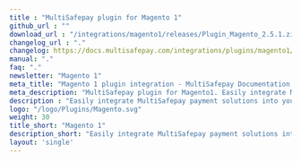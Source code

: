 ```yaml
---
title : "MultiSafepay plugin for Magento 1"
github_url : ""
download_url : "/integrations/magento1/releases/Plugin_Magento_2.5.1.zip"
changelog_url : "."
changelog: https://docs.multisafepay.com/integrations/plugins/magento1/changelog/
manual: "."
faq: "."
newsletter: "Magento 1"
meta_title: "Magento 1 plugin integration - MultiSafepay Documentation Center"
meta_description: "MultiSafepay plugin for Magento1. Easily integrate MultiSafepay payment solutions into your Magento1 platform with the free plugin"
description : "Easily integrate MultiSafepay payment solutions into your Magento 1 webshop with the free and completely new MultiSafepay Magento 1 plugin. Our Magento 1 plugin is professionally supported by a certified Magento 1 Solution Specialist and receives regular updates to support the latest features provided by Magento and MultiSafepay."
logo: "/logo/Plugins/Magento.svg"
weight: 30
title_short: "Magento 1"
description_short: "Easily integrate MultiSafepay payment solutions into your Magento 1 webshop with the free and completely new MultiSafepay Magento 1 plugin."
layout: 'single'
---
```

